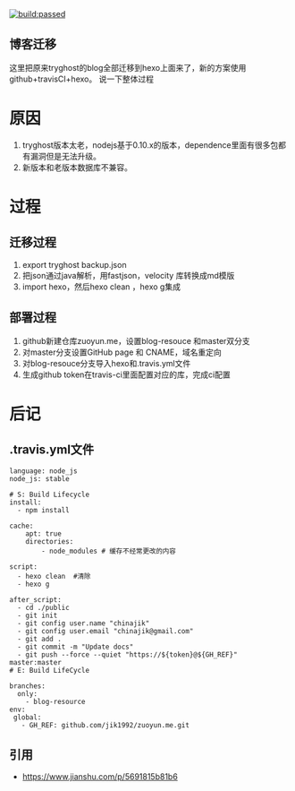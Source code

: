 
<a href="#" id="status-image-popup" title="Latest push build on default branch: passed" name="status-images" class="open-popup" data-ember-action="" data-ember-action-48="48">
        <img src="https://travis-ci.org/jik1992/zuoyun.me.svg?branch=master" alt="build:passed">
</a>
    
## 博客迁移

这里把原来tryghost的blog全部迁移到hexo上面来了，新的方案使用github+travisCI+hexo。
说一下整体过程

# 原因

1. tryghost版本太老，nodejs基于0.10.x的版本，dependence里面有很多包都有漏洞但是无法升级。
2. 新版本和老版本数据库不兼容。

# 过程

## 迁移过程

1. export tryghost backup.json
2. 把json通过java解析，用fastjson，velocity 库转换成md模版
3. import hexo，然后hexo clean ，hexo g集成

## 部署过程

1. github新建仓库zuoyun.me，设置blog-resouce 和master双分支
2. 对master分支设置GitHub page 和 CNAME，域名重定向
3. 对blog-resouce分支导入hexo和.travis.yml文件
4. 生成github token在travis-ci里面配置对应的库，完成ci配置

# 后记

## .travis.yml文件

```
language: node_js
node_js: stable

# S: Build Lifecycle
install:
  - npm install

cache:
    apt: true
    directories:
        - node_modules # 缓存不经常更改的内容

script:
  - hexo clean  #清除
  - hexo g

after_script:
  - cd ./public
  - git init
  - git config user.name "chinajik"
  - git config user.email "chinajik@gmail.com"
  - git add .
  - git commit -m "Update docs"
  - git push --force --quiet "https://${token}@${GH_REF}" master:master
# E: Build LifeCycle

branches:
  only:
    - blog-resource
env:
 global:
   - GH_REF: github.com/jik1992/zuoyun.me.git
```

## 引用

- https://www.jianshu.com/p/5691815b81b6